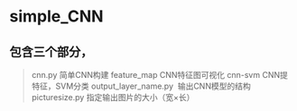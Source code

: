 # simple_CNN
## 包含三个部分，
>cnn.py  简单CNN构建
>feature_map  CNN特征图可视化
>cnn-svm  CNN提特征，SVM分类
>output_layer_name.py  输出CNN模型的结构
>picturesize.py 指定输出图片的大小（宽×长）

